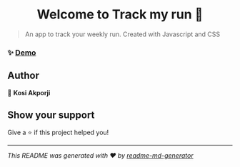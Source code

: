 <h1 align="center">Welcome to Track my run 👋</h1>
<p>
</p>

> An app to track your weekly run. Created with Javascript and CSS

### ✨ [Demo](https://drive.google.com/file/d/1Jv4h6EG9csGUPMXpb8lsmhlO3F1v_I0v/view?usp=sharing)

## Author

👤 **Kosi Akporji**


## Show your support

Give a ⭐️ if this project helped you!

***
_This README was generated with ❤️ by [readme-md-generator](https://github.com/kefranabg/readme-md-generator)_